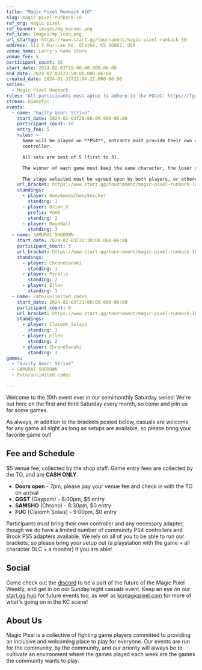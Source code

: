 ```yaml
---
title: "Magic Pixel Runback #10"
slug: magic-pixel-runback-10
ref_org: magic-pixel
ref_banner: images/mp_banner.png
ref_icon: images/mp_icon.png
url_startgg: https://www.start.gg/tournament/magic-pixel-runback-10
address: 113 S Mur-Len Rd, Olathe, KS 66062, USA
venue_name: Larry's Game Store
venue_fee: 5
participant_count: 16
start_date: 2024-02-03T19:00:00.000-06:00
end_date: 2024-02-03T23:59:00.000-06:00
created_date: 2024-01-31T22:04:21.000-06:00
series:
  - Magic Pixel Runback
rules: "All participants must agree to adhere to the FGCoC: https://fgcoc.com/"
stream: bimmyfgc
events:
  - name: "Guilty Gear: Strive"
    start_date: 2024-02-03T20:00:00.000-06:00
    participant_count: 10
    entry_fee: 5
    rules: >-
      Game will be played on **PS4**, entrants must provide their own compatible
      controller.  

      All sets are best of 5 (first to 3).  

      The winner of each game must keep the same character, the loser of that game may switch characters.  

      The stage selected must be agreed upon by both players, or otherwise selected at random.
    url_bracket: https://www.start.gg/tournament/magic-pixel-runback-10/events/strive/brackets/1570781/2355424
    standings:
      - player: OoeyGooeyChewySnicker
        standing: 1
      - player: Brian_D
        prefix: VGHS
        standing: 2
      - player: BoyeBall
        standing: 3
  - name: SAMURAI SHODOWN
    start_date: 2024-02-03T20:30:00.000-06:00
    participant_count: 3
    url_bracket: https://www.start.gg/tournament/magic-pixel-runback-10/events/samurai-shodown/brackets/1570788/2355431
    standings:
      - player: ChronoSanaki
        standing: 1
      - player: Pyralis
        standing: 2
      - player: Ellen
        standing: 3
  - name: Fate/unlimited codes
    start_date: 2024-02-03T21:00:00.000-06:00
    participant_count: 6
    url_bracket: https://www.start.gg/tournament/magic-pixel-runback-10/events/fate-unlimited-codes/brackets/1570787/2355430
    standings:
      - player: Claiomh_Solais
        standing: 1
      - player: Ellen
        standing: 2
      - player: ChronoSanaki
        standing: 3
games:
  - "Guilty Gear: Strive"
  - SAMURAI SHODOWN
  - Fate/unlimited codes

---
```


Welcome to the 10th event ever in our semimonthly Saturday series! We're out here on the first and third Saturday every month, so come and join us for some games.

As always, in addition to the brackets posted below, casuals are welcome for any game all night as long as setups are available, so please bring your favorite game out! 

## Fee and Schedule
$5 venue fee, collected by the shop staff. Game entry fees are collected by the TO, and are **CASH ONLY**. 

- **Doors open** - 7pm, please pay your venue fee and check in with the TO on arrival
- **GGST** (Gaypom) - 8:00pm, $5 entry
- **SAMSHO** (Chrono) - 8:30pm, $0 entry
- **FUC** (Claíomh Solais) - 9:00pm, $0 entry

Participants must bring their own controller and any necessary adapter, though we do have a limited number of community PS4 controllers and Brook PS5 adapters available. We rely on all of you to be able to run our brackets, so please bring your setup out (a playstation with the game + all character DLC + a monitor) if you are able!  

## Social
Come check out the [discord](https://discord.gg/jkmn6CVrrQ) to be a part of the future of the Magic Pixel Weekly, and get in on our Sunday night casuals event. Keep an eye on our [start.gg hub](https://www.start.gg/hub/magic-pixel) for future events too, as well as [kcmagicpixel.com](https://kcmagicpixel.com) for more of what's going on in the KC scene!

## About Us

Magic Pixel is a collective of fighting game players committed to providing an inclusive and welcoming place to play for everyone. Our events are run for the community, by the community, and our priority will always be to cultivate an environment where the games played each week are the games the community wants to play.
  
